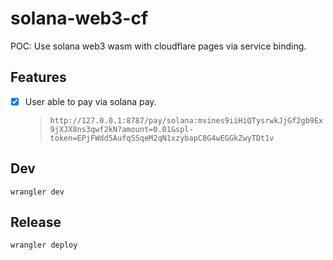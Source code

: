 # solana-web3-cf

POC: Use solana web3 wasm with cloudflare pages via service binding.

## Features

- [x] User able to pay via solana pay.
  > `http://127.0.0.1:8787/pay/solana:mvines9iiHiQTysrwkJjGf2gb9Ex9jXJX8ns3qwf2kN?amount=0.01&spl-token=EPjFWdd5AufqSSqeM2qN1xzybapC8G4wEGGkZwyTDt1v`

## Dev

```
wrangler dev
```

## Release

```
wrangler deploy
```
